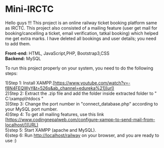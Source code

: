 # Mini-IRCTC

Hello guys !!! This project is an online railway ticket booking platform same as IRCTC. This project also consisted of a mailing feature (user get mail for booking/cancelling a ticket, email verification, tatkal booking) which helped me get extra marks. I have deleted all bookings and user details; you need to add them. 

**Front-end:** HTML, JavaScript,PHP, Bootstrap3,CSS \
**Backend:** MySQL 

To run this project properly on your system, you need to do the following steps:

1)Step 1: Install XAMPP.[https://www.youtube.com/watch?v=-f8N4FEQWyY&t=526s&ab_channel=edureka%21](url) \
2)Step 2: Extract the .zip file and add the folder inside extracted folder to " C:\xampp\htdocs "\
3)Step 3: Change the port number in "connect_database.php" according to your MySQL port number.\
4)Step 4: To get all mailing features, use this link [https://www.codingnepalweb.com/configure-xampp-to-send-mail-from-localhost/](URL) \
5)step 5: Start XAMPP (apache and MySQL).\
6)step 6: Run [http://localhost/railway](URL) on your browser, and you are ready to use :) 
